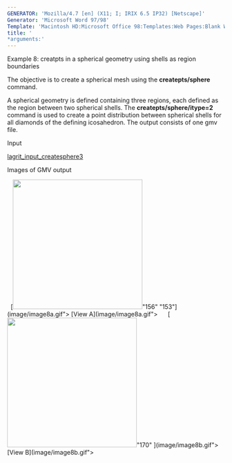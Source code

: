```yaml
---
GENERATOR: 'Mozilla/4.7 [en] (X11; I; IRIX 6.5 IP32) [Netscape]'
Generator: 'Microsoft Word 97/98'
Template: 'Macintosh HD:Microsoft Office 98:Templates:Web Pages:Blank Web Page'
title: '
*arguments:'
---
```


 Example 8: creatpts in a spherical geometry using shells as region
 boundaries

  The objective is to create a spherical mesh using the
  **createpts/sphere** command.
 
  A spherical geometry is defined containing three regions, each
  defined as the region between two spherical shells. The
  **createpts/sphere/itype=2** command is used to create a point
  distribution between spherical shells for all diamonds of the
  defining icosahedron. The output consists of one gmv file.

 Input     

  [lagrit\_input\_createsphere3](../lagrit_input_createsphere3)

 Images of GMV output

   [<img height="300" width="300" src="https://lanl.github.io/LaGriT/assets/images/image8tn.gif">"156"
 "153"](image/image8a.gif"> [View A](image/image8a.gif">     
 [<img height="300" width="300" src="https://lanl.github.io/LaGriT/assets/images/image8btn.gif">"170"
 ](image/image8b.gif"> [View B](image/image8b.gif">
